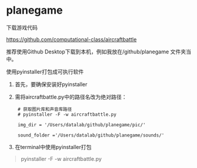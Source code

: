 # planegame

下载游戏代码

https://github.com/computational-class/aircraftbattle

推荐使用Github Desktop下载到本机，例如我放在/github/planegame 文件夹当中。


使用pyinstaller打包成可执行软件


1. 首先，要确保安装好pyinstaller
2. 需将aircraftbattle.py中的路径名改为绝对路径：

        # 获取图片库和声音库路径
        # pyinstaller -F -w aircraftbattle.py
    
        img_dir = '/Users/datalab/github/planegame/pic/'
        
        sound_folder ='/Users/datalab/github/planegame/sounds/'

3. 在terminal中使用pyinstaller打包

> pyinstaller -F -w aircraftbattle.py
